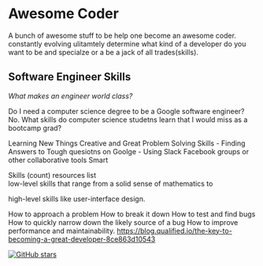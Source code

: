 # Awesome Coder 



A bunch of awesome stuff to be help one become an awesome coder. constantly evolving ulitamtely determine what kind of a developer do you want to be and specialze or a be a jack of all trades(skills). 


## Software Engineer Skills 
*What makes an engineer world class?*

Do I need a computer science degree to be a Google software engineer? No.
What skills do computer science studetns learn that I would miss as a bootcamp grad?


Learning New Things
Creative and Great Problem Solving Skills
    - Finding Answers to Tough quesiotns on Goolge 
    - Using Slack Facebook groups or other collaborative tools 
Smart 

Skills (count) resources list  
low-level skills 
that range from a solid sense of mathematics to 


high-level skills
like user-interface design.

How to approach a problem
How to break it down
How to test and find bugs
How to quickly narrow down the likely source of a bug
How to improve performance and maintainability.
https://blog.qualified.io/the-key-to-becoming-a-great-developer-8ce863d10543

[![GitHub stars](https://img.shields.io/github/stars/murffious/awesome-coder.svg?style=social&label=Star)](https://github.com/murffious/awesome-coder/)

